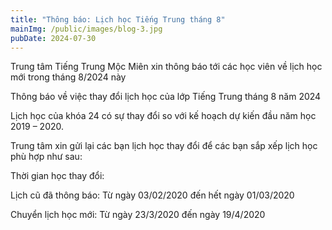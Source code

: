 ```yaml
---
title: "Thông báo: Lịch học Tiếng Trung tháng 8"
mainImg: /public/images/blog-3.jpg
pubDate: 2024-07-30
---
```

Trung tâm Tiếng Trung Mộc Miên xin thông báo tới các học viên về lịch học mới trong tháng 8/2024 này

Thông báo về việc thay đổi lịch học của lớp Tiếng Trung tháng 8 năm 2024

Lịch học của khóa 24 có sự thay đổi so với kế hoạch dự kiến đầu năm học 2019 – 2020.

Trung tâm xin gửi lại các bạn lịch học thay đổi để các bạn sắp xếp lịch học phù hợp như sau:

Thời gian học thay đổi:

Lịch cũ đã thông báo: Từ ngày 03/02/2020 đến hết ngày 01/03/2020

Chuyển lịch học mới: Từ ngày 23/3/2020 đến ngày 19/4/2020
